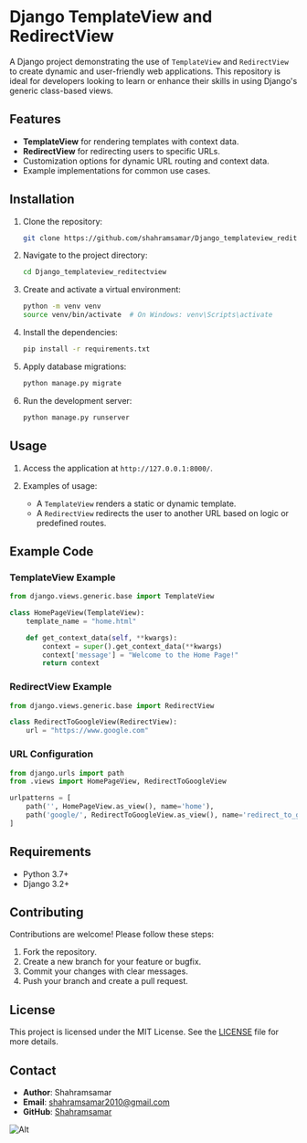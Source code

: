 # Django TemplateView and RedirectView

A Django project demonstrating the use of `TemplateView` and `RedirectView` to create dynamic and user-friendly web applications. This repository is ideal for developers looking to learn or enhance their skills in using Django's generic class-based views.

## Features

- **TemplateView** for rendering templates with context data.
- **RedirectView** for redirecting users to specific URLs.
- Customization options for dynamic URL routing and context data.
- Example implementations for common use cases.

## Installation

1. Clone the repository:
   ```bash
   git clone https://github.com/shahramsamar/Django_templateview_reditectview.git
   ```

2. Navigate to the project directory:
   ```bash
   cd Django_templateview_reditectview
   ```

3. Create and activate a virtual environment:
   ```bash
   python -m venv venv
   source venv/bin/activate  # On Windows: venv\Scripts\activate
   ```

4. Install the dependencies:
   ```bash
   pip install -r requirements.txt
   ```

5. Apply database migrations:
   ```bash
   python manage.py migrate
   ```

6. Run the development server:
   ```bash
   python manage.py runserver
   ```

## Usage

1. Access the application at `http://127.0.0.1:8000/`.

2. Examples of usage:
   - A `TemplateView` renders a static or dynamic template.
   - A `RedirectView` redirects the user to another URL based on logic or predefined routes.

## Example Code

### TemplateView Example
```python
from django.views.generic.base import TemplateView

class HomePageView(TemplateView):
    template_name = "home.html"

    def get_context_data(self, **kwargs):
        context = super().get_context_data(**kwargs)
        context['message'] = "Welcome to the Home Page!"
        return context
```

### RedirectView Example
```python
from django.views.generic.base import RedirectView

class RedirectToGoogleView(RedirectView):
    url = "https://www.google.com"
```

### URL Configuration
```python
from django.urls import path
from .views import HomePageView, RedirectToGoogleView

urlpatterns = [
    path('', HomePageView.as_view(), name='home'),
    path('google/', RedirectToGoogleView.as_view(), name='redirect_to_google'),
]
```

## Requirements

- Python 3.7+
- Django 3.2+

## Contributing

Contributions are welcome! Please follow these steps:

1. Fork the repository.
2. Create a new branch for your feature or bugfix.
3. Commit your changes with clear messages.
4. Push your branch and create a pull request.

## License

This project is licensed under the MIT License. See the [LICENSE](LICENSE) file for more details.

## Contact

- **Author**: Shahramsamar
- **Email**: [shahramsamar2010@gmail.com](mailto:shahramsamar2010@gmail.com)
- **GitHub**: [Shahramsamar](https://github.com/shahramsamar)

![Alt](https://repobeats.axiom.co/api/embed/eabe6508a91fa38b4ace0060919094363916f544.svg "Repobeats analytics image")
